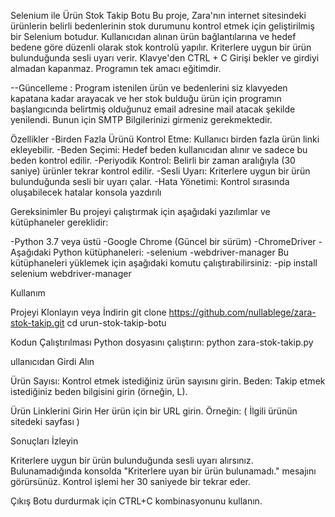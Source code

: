 Selenium ile Ürün Stok Takip Botu
Bu proje, Zara'nın internet sitesindeki ürünlerin belirli bedenlerinin stok durumunu kontrol etmek için geliştirilmiş bir Selenium botudur. Kullanıcıdan alınan ürün bağlantılarına ve hedef bedene göre düzenli olarak stok kontrolü yapılır. Kriterlere uygun bir ürün bulunduğunda sesli uyarı verir. Klavye'den CTRL + C Girişi bekler ve girdiyi almadan kapanmaz.
Programın tek amacı eğitimdir.

--Güncelleme : 
Program istenilen ürün ve bedenlerini siz klavyeden kapatana kadar arayacak ve her stok bulduğu ürün için programın başlangıcında belirtmiş olduğunuz email adresine mail atacak şekilde yenilendi.
Bunun için SMTP Bilgilerinizi girmeniz gerekmektedir.

Özellikler
-Birden Fazla Ürünü Kontrol Etme: Kullanıcı birden fazla ürün linki ekleyebilir.
-Beden Seçimi: Hedef beden kullanıcıdan alınır ve sadece bu beden kontrol edilir.
-Periyodik Kontrol: Belirli bir zaman aralığıyla (30 saniye) ürünler tekrar kontrol edilir.
-Sesli Uyarı: Kriterlere uygun bir ürün bulunduğunda sesli bir uyarı çalar.
-Hata Yönetimi: Kontrol sırasında oluşabilecek hatalar konsola yazdırılı

Gereksinimler
Bu projeyi çalıştırmak için aşağıdaki yazılımlar ve kütüphaneler gereklidir:

-Python 3.7 veya üstü
-Google Chrome (Güncel bir sürüm)
-ChromeDriver
-Aşağıdaki Python kütüphaneleri:
-selenium
-webdriver-manager
Bu kütüphaneleri yüklemek için aşağıdaki komutu çalıştırabilirsiniz:
-pip install selenium webdriver-manager

Kullanım

Projeyi Klonlayın veya İndirin
git clone https://github.com/nullablege/zara-stok-takip.git
cd urun-stok-takip-botu

Kodun Çalıştırılması
Python dosyasını çalıştırın:
python zara-stok-takip.py

ullanıcıdan Girdi Alın

Ürün Sayısı: Kontrol etmek istediğiniz ürün sayısını girin.
Beden: Takip etmek istediğiniz beden bilgisini girin (örneğin, L).

Ürün Linklerini Girin
Her ürün için bir URL girin. Örneğin:
( İlgili ürünün sitedeki sayfası ) 

Sonuçları İzleyin

Kriterlere uygun bir ürün bulunduğunda sesli uyarı alırsınız.
Bulunamadığında konsolda "Kriterlere uyan bir ürün bulunamadı." mesajını görürsünüz.
Kontrol işlemi her 30 saniyede bir tekrar eder.

Çıkış
Botu durdurmak için CTRL+C kombinasyonunu kullanın.
